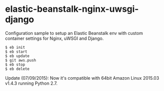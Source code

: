 elastic-beanstalk-nginx-uwsgi-django
====================================

Configuration sample to setup an Elastic Beanstalk env with custom container settings for Nginx, uWSGI and Django.


```
$ eb init
$ eb start
$ eb update
$ git aws.push
$ eb stop
$ eb delete
```

Update (07/09/2015): Now it's compatible with 64bit Amazon Linux 2015.03 v1.4.3 running Python 2.7.
